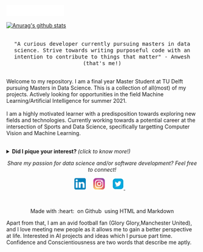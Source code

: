 
<img src="https://github.com/AnweshCR7/AnweshCR7/blob/master/assets/gif/screedbot.gif" width="30%">

[![Anurag's github stats](https://github-readme-stats.vercel.app/api?username=AnweshCR7)](https://github.com/anuraghazra/github-readme-stats)
<p align="center">
  <br>
  <samp>
    "A curious developer currently pursuing masters in data science. Strive towards writing purposeful code with an intention to contribute to things that matter" - Anwesh (that's me!)
    <br><br>
    </samp>
    </p>
    <p>
    Welcome to my repository. I am a final year Master Student at TU Delft pursuing Masters in Data Science. This is a collection of all(most) of my projects. Actively looking for  opportunities in the field Machine Learning/Artificial Intelligence for summer 2021.
    <br><br>
    I am a highly motivated learner with a predisposition towards exploring new fields and technologies. Currently working towards a potential career at the intersection of Sports and Data Science, specifically targetting Computer Vision and Machine Learning.
    <br><br>
</p>

<details>
  <summary> <b> Did I pique your interest? </b> <i>(click to know more!)</i> </summary>
  
  <br>


---

### My Repertoire

<p align="center">

  <!-- For more icons please follow  https://github.com/MikeCodesDotNET/ColoredBadges -->

  <img src="https://github.com/AnweshCR7/AnweshCR7/blob/master/assets/svg/dev/languages/python.svg" alt="python" style="vertical-align:top; margin:4px">
  <img src="https://github.com/AnweshCR7/AnweshCR7/blob/master/assets/svg/dev/misc/datascience.svg" 
  alt="ds" style="vertical-align:top; margin:4px">
  <img src="https://github.com/AnweshCR7/AnweshCR7/blob/master/assets/svg/dev/misc/ai.svg" 
  alt="ai" style="vertical-align:top; margin:4px">
  <img src="https://github.com/AnweshCR7/AnweshCR7/blob/master/assets/svg/dev/services/dockerhub.svg" 
  alt="docker" style="vertical-align:top; margin:4px">
  <img src="https://github.com/AnweshCR7/AnweshCR7/blob/master/assets/svg/dev/services/aws.svg" 
  alt="aws" style="vertical-align:top; margin:4px">
  <img src="https://github.com/Quadrified/Quadrified/blob/master/assets/svg/dev/frameworks/angular.svg" alt="angular" style="vertical-align:top; margin:4px">
  <img src="https://github.com/Quadrified/Quadrified/blob/master/assets/svg/dev/frameworks/react.svg" alt="react" style="vertical-align:top; margin:4px">
  <img src="https://github.com/Quadrified/Quadrified/blob/master/assets/svg/dev/languages/js.svg" alt="js" style="vertical-align:top; margin:4px">
  <img src="https://github.com/AnweshCR7/AnweshCR7/blob/master/assets/svg/dev/languages/csharp_dotnet.svg" 
  alt="csharpdotnet" style="vertical-align:top; margin:4px">

---

</p>

### What am I upto?

- Final year Master Student.
- Final year Master Student needing to start working on my thesis.
- Working on showing my work as a series of academic blog posts.
- Honestly? Just trying to keep up with life ;)

---

</details>

<p align="center"> 
  <i> Share my passion for data science and/or software development? Feel free to connect! </i>
</p>

<p align="center">
  <a href="www.linkedin.com/in/anwesh-marwade-87172211b"><img src="https://github.com/AnweshCR7/AnweshCR7/blob/master/assets/linkedin.svg" width="30px" alt="LinkedIn"></a> &nbsp; &nbsp;
  <a href="https://www.instagram.com/the.last.uchiha/"><img src="https://github.com/AnweshCR7/AnweshCR7/blob/master/assets/instagram.svg" width="30px" alt="Instagram"></a> &nbsp; &nbsp;
  <a href="https://twitter.com/anweshcr7"><img src="https://github.com/AnweshCR7/AnweshCR7/blob/master/assets/twitter.svg" width="30px" alt="Twitter">     </a> &nbsp; &nbsp;
</p>

<br>

<p align="center">
  Made with :heart: &nbsp;on Github &nbsp;using HTML and Markdown
</p>

Apart from that, I am an avid football fan (Glory Glory,Manchester United), and I love meeting new people as it allows me to gain a better perspective at life. Interested in AI projects and ideas which I pursue part time. Confidence and Conscientiousness are two words that describe me aptly.
